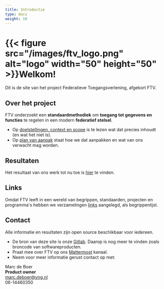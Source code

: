 ```yaml
---
title: Introductie
type: docs
weight: 10
---
```


# {{< figure src="/images/ftv_logo.png" alt="logo" width="50" height="50" >}}Welkom!

Dit is de site van het project Federatieve Toegangsverlening, afgekort FTV.

## Over het project
FTV onderzoekt een **standaardmethodiek** om **toegang tot gegevens en functies** te regelen in een modern **federatief stelsel**.

- Op [doelstellingen, context en scope](/docs/1.over_het_project/2.doelstellingen) is te lezen wat dat precies inhoudt (en wat het niet is).
- Op [plan van aanpak](/docs/1.over_het_project/3.aanpak) staat hoe we dat aanpakken en wat van ons verwacht mag worden.

## Resultaten

Het resultaat van ons werk tot nu toe is [hier](/docs/2.resultaten) te vinden.

## Links

Omdat FTV leeft in een wereld van begrippen, standaarden, projecten en programma's hebben we verzamelingen
[links](/docs/4.links) aangelegd, als begrippenlijst.

## Contact

Alle informatie en resultaten zijn open source beschikbaar voor iedereen.
- De bron van deze site is onze [Gitlab](https://gitlab.com/digilab.overheid.nl/ecosystem/ftv/federatieve-toegangsverlening). Daarop is nog meer te vinden zoals broncode van softwareproducten.
- Praat mee over FTV op ons [Mattermost](https://digilab.overheid.nl/chat/digilab/channels/federatieve-toegangsverlening) kanaal. 
- Neem voor meer informatie gerust contact op met:

Marc de Boer  
**Product owner**  
[marc.deboer@vng.nl](mailto:marc.deboer@vng.nl)  
06-14460350
